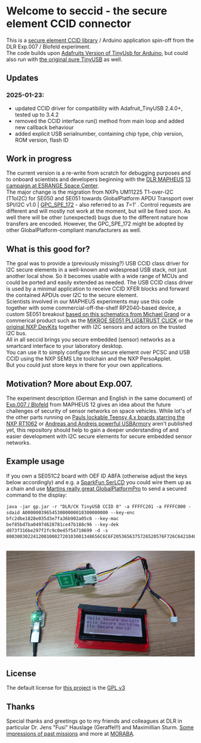 # Welcome to seccid - the secure element CCID connector

This is a [secure element CCID library](https://github.com/ckahlo/seccid) / Arduino application spin-off from the DLR Exp.007 / Blofeld experiment.\
The code builds upon [Adafruits Version of TinyUsb for Arduino](https://github.com/adafruit/Adafruit_TinyUSB_Arduino), but could also run with [the original pure TinyUSB](https://github.com/hathach/tinyusb) as well.

## Updates
### 2025-01-23:
- updated CCID driver for compatibility with Adafruit_TinyUSB 2.4.0+, tested up to 3.4.2
- removed the CCID interface run() method from main loop and added new callback behaviour
- added explicit USB serialnumber, containing chip type, chip version, ROM version, flash ID

## Work in progress

The current version is a re-write from scratch for debugging purposes and to onboard scientists and developers beginning with the [DLR MAPHEUS](https://www.dlr.de/mp/en/desktopdefault.aspx/tabid-13266/23204_read-80521/) [13 campaign at ESRANGE Space Center](https://sscspace.com/esrange/rocket-ballon-activities/).\
The major change is the migration from NXPs UM11225 T1-over-I2C (T1oI2C) for SE050 and SE051 towards GlobalPlatform APDU Transport over SPI/I2C v1.0 | [GPC_SPE_172](https://globalplatform.org/specs-library/apdu-transport-over-spi-i2c-v1-0-gpc_spe_172/) - also referred to as *T=1'* . Control requests are different and will mostly not work at the moment, but will be fixed soon. As well there will be other (unexpected) bugs due to the different nature how transfers are encoded. However, the GPC_SPE_172 might be adopted by other GlobalPlatform-compliant manufacturers as well.

## What is this good for?

The goal was to provide a (previously missing?) USB CCID class driver for I2C secure elements in a well-known and widespread USB stack, not just another local show. So it becomes usable with a wide range of MCUs and could be ported and easily extended as needed. The USB CCID class driver is used by a minimal application to receive CCID XFER blocks and forward the contained APDUs over I2C to the secure element.\
Scientists involved in our MAPHEUS experiments may use this code together with some commercial-off-the-shelf RP2040-based device, a custom SE051 breakout [based on this schematics from Michael Grand](https://github.com/mimok/se050-breakout) or a commerical product such as the [MIKROE SE051 PLUG&TRUST CLICK](https://www.mikroe.com/se051-plugtrust-click) or the [original NXP DevKits](https://nxp.com/SE051) together with I2C sensors and actors on the trusted I2C bus.\
All in all seccid brings you secure embedded (sensor) networks as a smartcard interface to your laboratory desktop.\
You can use it to simply configure the secure element over PCSC and USB CCID using the NXP SEMS Lite toolchain and the NXP PersoApplet.\
But you could just store keys in there for your own applications.

## Motivation? More about Exp.007.

The experiment description (German and English in the same document) of [Exp.007 / Blofeld](docs/Exp007_Blofled%20MP12%20Experiment%20Description%20de_en.pdf) from MAPHEUS 12 gives an idea about the future challenges of security of sensor networks on space vehicles. While lot's of the other parts running on [Pauls lockable Teensy 4.x boards starring the NXP RT1062](https://github.com/PaulStoffregen/cores) or [Andreas and Andrejs powerful USBArmory](https://github.com/usbarmory/usbarmory) aren't published yet, this repository should help to gain a deeper understanding of and easier development with I2C secure elements for secure embedded sensor networks.

## Example usage

If you own a SE051C2 board with OEF ID A8FA (otherwise adjust the keys below accordingly) and e.g. a [SparkFun SerLCD](https://github.com/sparkfun/OpenLCD) you could wire them up as a chain and use [Martins really great GlobalPlatformPro](https://github.com/martinpaljak/GlobalPlatformPro) to send a secured command to the display:
```
java -jar gp.jar -r "DLR/CK TinyUSB CCID 0" -a FFFFC201 -a FFFFC000 -sdaid A0000003965453000000010300000000 --key-enc bfc2dbe1828e035d3e7fa36b902a05c6 --key-mac bef85bd7ba0497d628781ce47b188c96 --key-dek d873f316be297f2fc9c0e45f54710699 -d -s 80030030224120010002720103001348656C6C6F2053656375726520576F726C64210400020001
```
\
![An Adafruit QtPy RP2040, a NXP SE051 and a SparkFun SerLCD wired together displaying a hello-message on the LCD](docs/QtPy2040-SE051-SerLCD.jpeg)



## License

The default license for [this project](https://github.com/ckahlo/seccid) is the [GPL v3](LICENSE)

## Thanks

Special thanks and greetings go to my friends and colleagues at DLR in particular Dr. Jens "Fusi" Hauslage (Geraffel!!) and Maximillian Sturm.
[Some impressions of past missions](https://www.instagram.com/mapheusrocket) and more at [MORABA](https://www.instagram.com/moraba_dlr/).

